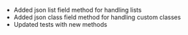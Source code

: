 - Added json list field method for handling lists
- Added json class field method for handling custom classes
- Updated tests with new methods